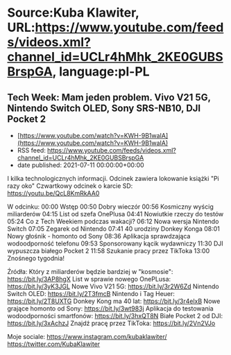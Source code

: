 # Source:Kuba Klawiter, URL:https://www.youtube.com/feeds/videos.xml?channel_id=UCLr4hMhk_2KE0GUBSBrspGA, language:pl-PL

## Tech Week: Mam jeden problem. Vivo V21 5G, Nintendo Switch OLED, Sony SRS-NB10, DJI Pocket 2
 - [https://www.youtube.com/watch?v=KWH-9B1waIA](https://www.youtube.com/watch?v=KWH-9B1waIA)
 - RSS feed: https://www.youtube.com/feeds/videos.xml?channel_id=UCLr4hMhk_2KE0GUBSBrspGA
 - date published: 2021-07-11 00:00:00+00:00

I kilka technologicznych informacji.
Odcinek zawiera lokowanie książki "Pi razy oko"
Czwartkowy odcinek o karcie SD: https://youtu.be/QcL8KmRkAA0

W odcinku:
00:00 Wstęp
00:50 Dobry wieczór
00:56 Kosmiczny wyścig miliarderów
04:15 List od szefa OnePlusa
04:41 Nowiutkie rzeczy do testów
05:24 Co z Tech Weekiem podczas wakacji?
06:12 Nowa wersja Nintendo Switch
07:05 Zegarek od Nintendo
07:41 40 urodziny Donkey Konga
08:01 Nowy głośnik - homonto od Sony
08:36 Aplikacja sprawdzająca wodoodporność telefonu
09:53 Sponsorowany kącik wydawniczy
11:30 DJI wypuszcza białego Pocket 2
11:58 Szukanie pracy przez TikToka
13:00 Znośnego tygodnia!

Źródła:
Który z miliarderów będzie bardziej w "kosmosie": https://bit.ly/3AP8hgX
List w sprawie nowego OnePLusa: https://bit.ly/3yK3JGL
Nowe Vivo V21 5G: https://bit.ly/3r2W6Zd
Nintendo Switch OLED: https://bit.ly/2T3fmcB
Nintendo i Tag Heuer: https://bit.ly/2T8UXTG
Donkey Kong ma 40 lat: https://bit.ly/3r4elxB
Nowe grające homonto od Sony: https://bit.ly/3wt983j
Aplikacja do testowania wodoodporności smartfonów: https://bit.ly/3hxQT8N
Białe Pocket 2 od DJI: https://bit.ly/3xAchzJ
Znajdź pracę przez TikToka: https://bit.ly/2Vn2VJo

Moje sociale:
https://www.instagram.com/kubaklawiter/
https://twitter.com/KubaKlawiter

